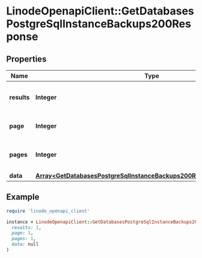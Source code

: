 # LinodeOpenapiClient::GetDatabasesPostgreSqlInstanceBackups200Response

## Properties

| Name | Type | Description | Notes |
| ---- | ---- | ----------- | ----- |
| **results** | **Integer** | __Read-only__ The total number of results. | [optional][readonly] |
| **page** | **Integer** | __Read-only__ The current [page](https://techdocs.akamai.com/linode-api/reference/pagination). | [optional][readonly] |
| **pages** | **Integer** | __Read-only__ The total number of [pages](https://techdocs.akamai.com/linode-api/reference/pagination). | [optional][readonly] |
| **data** | [**Array&lt;GetDatabasesPostgreSqlInstanceBackups200ResponseAllOfDataInner&gt;**](GetDatabasesPostgreSqlInstanceBackups200ResponseAllOfDataInner.md) |  | [optional] |

## Example

```ruby
require 'linode_openapi_client'

instance = LinodeOpenapiClient::GetDatabasesPostgreSqlInstanceBackups200Response.new(
  results: 1,
  page: 1,
  pages: 1,
  data: null
)
```

